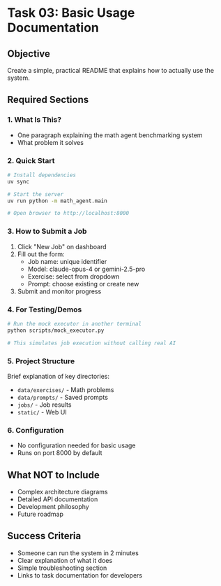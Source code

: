 # Task 03: Basic Usage Documentation

## Objective
Create a simple, practical README that explains how to actually use the system.

## Required Sections

### 1. What Is This?
- One paragraph explaining the math agent benchmarking system
- What problem it solves

### 2. Quick Start
```bash
# Install dependencies
uv sync

# Start the server
uv run python -m math_agent.main

# Open browser to http://localhost:8000
```

### 3. How to Submit a Job
1. Click "New Job" on dashboard
2. Fill out the form:
   - Job name: unique identifier
   - Model: claude-opus-4 or gemini-2.5-pro
   - Exercise: select from dropdown
   - Prompt: choose existing or create new
3. Submit and monitor progress

### 4. For Testing/Demos
```bash
# Run the mock executor in another terminal
python scripts/mock_executor.py

# This simulates job execution without calling real AI
```

### 5. Project Structure
Brief explanation of key directories:
- `data/exercises/` - Math problems
- `data/prompts/` - Saved prompts  
- `jobs/` - Job results
- `static/` - Web UI

### 6. Configuration
- No configuration needed for basic usage
- Runs on port 8000 by default

## What NOT to Include
- Complex architecture diagrams
- Detailed API documentation
- Development philosophy
- Future roadmap

## Success Criteria
- Someone can run the system in 2 minutes
- Clear explanation of what it does
- Simple troubleshooting section
- Links to task documentation for developers